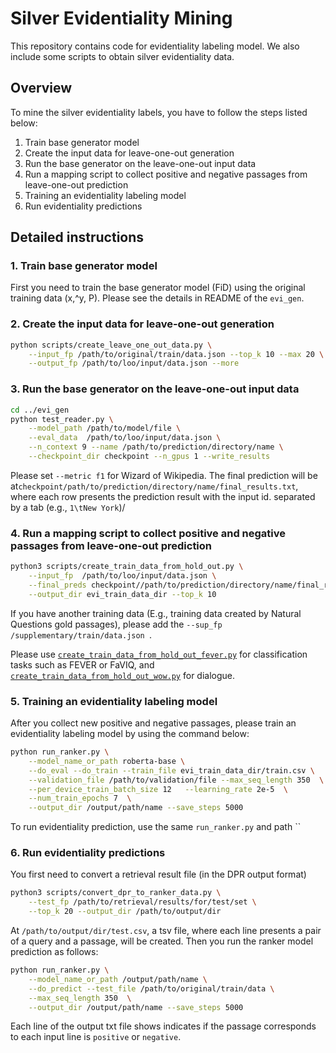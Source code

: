 # Silver Evidentiality Mining 

This repository contains code for evidentiality labeling model. We also include some scripts to obtain silver evidentiality data.

## Overview 
To mine the silver evidentiality labels, you have to follow the steps listed below: 
1. Train base generator model 
2. Create the input data for leave-one-out generation 
3. Run the base generator on the leave-one-out input data
4. Run a mapping script to collect positive and negative passages from leave-one-out prediction
5. Training an evidentiality labeling model
6. Run evidentiality predictions

## Detailed instructions
### 1. Train base generator model 
First you need to train the base generator model (FiD) using the original training data (x,^y, P). Please see the details in README of the `evi_gen`.

### 2. Create the input data for leave-one-out generation 

```sh
python scripts/create_leave_one_out_data.py \
    --input_fp /path/to/original/train/data.json --top_k 10 --max 20 \
    --output_fp /path/to/loo/input/data.json --more
```

### 3. Run the base generator on the leave-one-out input data

```sh
cd ../evi_gen
python test_reader.py \
    --model_path /path/to/model/file \
    --eval_data  /path/to/loo/input/data.json \
    --n_context 9 --name /path/to/prediction/directory/name \
    --checkpoint_dir checkpoint --n_gpus 1 --write_results
```
Please set `--metric f1` for Wizard of Wikipedia. The final prediction will be at`checkpoint/path/to/prediction/directory/name/final_results.txt`, where each row presents the prediction result with the input id. separated by a tab (e.g., `1\tNew York`)/ 

### 4. Run a mapping script to collect positive and negative passages from leave-one-out prediction
```sh
python3 scripts/create_train_data_from_hold_out.py \
    --input_fp  /path/to/loo/input/data.json \
    --final_preds checkpoint//path/to/prediction/directory/name/final_results.txt \
    --output_dir evi_train_data_dir --top_k 10 
```
If you have another training data (E.g., training data created by Natural Questions gold passages), please add the `--sup_fp /supplementary/train/data.json `.

Please use [`create_train_data_from_hold_out_fever.py`](scripts/create_train_data_from_hold_out_fever.py) for classification tasks such as FEVER or FaVIQ, and [`create_train_data_from_hold_out_wow.py`](scripts/create_train_data_from_hold_out_wow.py) for dialogue.


### 5. Training an evidentiality labeling model
After you collect new positive and negative passages, please train an evidentiality labeling model by using the command below:

```sh
python run_ranker.py \
    --model_name_or_path roberta-base \
    --do_eval --do_train --train_file evi_train_data_dir/train.csv \
    --validation_file /path/to/validation/file --max_seq_length 350  \
    --per_device_train_batch_size 12   --learning_rate 2e-5  \
    --num_train_epochs 7  \
    --output_dir /output/path/name --save_steps 5000
```

To run evidentiality prediction, use the same `run_ranker.py` and path `` 

### 6. Run evidentiality predictions

You first need to convert a retrieval result file (in the DPR output format)

```sh
python3 scripts/convert_dpr_to_ranker_data.py \
    --test_fp /path/to/retrieval/results/for/test/set \
    --top_k 20 --output_dir /path/to/output/dir
```
At `/path/to/output/dir/test.csv`, a tsv file, where each line presents a pair of a query and a passage, will be created. Then you run the ranker model prediction as follows: 

```sh
python run_ranker.py \
    --model_name_or_path /output/path/name \
    --do_predict --test_file /path/to/original/train/data \
    --max_seq_length 350  \
    --output_dir /output/path/name --save_steps 5000
```
Each line of the output txt file shows indicates if the passage corresponds to each input line is `positive` or `negative`.